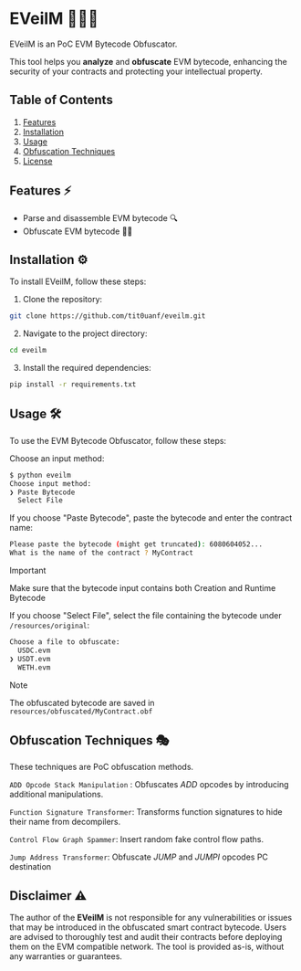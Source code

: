 EVeilM 🦹‍♂️🔗
=======================


EVeilM is an PoC EVM Bytecode Obfuscator.

This tool helps you **analyze** and **obfuscate** EVM bytecode, enhancing the security of your contracts and protecting your intellectual property.

Table of Contents
-----------------

1. [Features](#features)
2. [Installation](#installation)
3. [Usage](#usage)
4. [Obfuscation Techniques](#obfuscation-techniques)
5. [License](#license)

Features ⚡
----------

- Parse and disassemble EVM bytecode 🔍
- Obfuscate EVM bytecode 🦹‍♂️

Installation ⚙️
-------------

To install EVeilM, follow these steps:

1. Clone the repository:
```bash
git clone https://github.com/tit0uanf/eveilm.git
```
2. Navigate to the project directory:
```bash
cd eveilm
```
3. Install the required dependencies:
```bash
pip install -r requirements.txt
```

Usage 🛠️
-------

To use the EVM Bytecode Obfuscator, follow these steps:

Choose an input method:
```bash
$ python eveilm
Choose input method:
❯ Paste Bytecode
  Select File
```


If you choose "Paste Bytecode", paste the bytecode and enter the contract name:
```bash
Please paste the bytecode (might get truncated): 6080604052...
What is the name of the contract ? MyContract
```
> [!IMPORTANT]
> Make sure that the bytecode input contains both Creation and Runtime Bytecode


If you choose "Select File", select the file containing the bytecode under `/resources/original`:
```bash
Choose a file to obfuscate:
  USDC.evm
❯ USDT.evm
  WETH.evm
```

> [!NOTE]
> The obfuscated bytecode are saved in `resources/obfuscated/MyContract.obf`

Obfuscation Techniques 🎭
-----------------------

These techniques are PoC obfuscation methods.


`ADD Opcode Stack Manipulation`
: Obfuscates *ADD* opcodes by introducing additional manipulations.

`Function Signature Transformer`:
Transforms function signatures to hide their name from decompilers.

`Control Flow Graph Spammer`: Insert random fake control flow paths.

`Jump Address Transformer`: 
 Obfuscate *JUMP* and *JUMPI* opcodes PC destination



Disclaimer ⚠️
-------
The author of the **EVeilM** is not responsible for any vulnerabilities or issues that may be introduced in the obfuscated smart contract bytecode. Users are advised to thoroughly test and audit their contracts before deploying them on the EVM compatible network. The tool is provided as-is, without any warranties or guarantees.